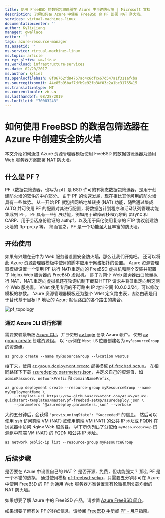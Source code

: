```yaml
---
title: 使用 FreeBSD 的数据包筛选器在 Azure 中创建防火墙 | Microsoft 文档
description: 了解如何在 Azure 中使用 FreeBSD 的 PF 部署 NAT 防火墙。
services: virtual-machines-linux
documentationcenter: ''
author: KylieLiang
manager: gwallace
editor: ''
tags: azure-resource-manager
ms.assetid: ''
ms.service: virtual-machines-linux
ms.topic: article
ms.tgt_pltfrm: vm-linux
ms.workload: infrastructure-services
ms.date: 02/20/2017
ms.author: kyliel
ms.openlocfilehash: 8f06762fd84767ac4c6dfce67d547a1f311afcba
ms.sourcegitcommit: 44e85b95baf7dfb9e92fb38f03c2a1bc31765415
ms.translationtype: MT
ms.contentlocale: zh-CN
ms.lasthandoff: 08/28/2019
ms.locfileid: "70083243"
---
```

# <a name="how-to-use-freebsds-packet-filter-to-create-a-secure-firewall-in-azure"></a>如何使用 FreeBSD 的数据包筛选器在 Azure 中创建安全防火墙
本文介绍如何通过 Azure 资源管理器模板使用 FreeBSD 的数据包筛选器为通用 Web 服务器方案部署 NAT 防火墙。

## <a name="what-is-pf"></a>什么是 PF？
PF（数据包筛选器，也写为 pf）是 BSD 许可的有状态数据包筛选器，是用于创建防火墙的软件的中心部分。 由于 PF 的快速发展，现在相比其他可用的防火墙具有一些优势。 从一开始 PF 就包括网络地址转换 (NAT) 功能，随后通过集成 ALTQ 并可使用 PF 的配置对其进行配置，将数据包计划程序和活动队列管理功能集成到 PF。 PF 具有一些扩展功能，例如用于故障转移和冗余的 pfsync 和 CARP、用于会话身份验证的 authpf，以及用于简化使用复杂的 FTP 协议创建防火墙的 ftp-proxy 等。 简而言之，PF 是一个功能强大且丰富的防火墙。 

## <a name="get-started"></a>开始使用
如果有兴趣在云中为 Web 服务器设置安全防火墙，那么让我们开始吧。 还可以将此 Azure 资源管理器模板中使用的脚本应用于网络拓扑的设置。
Azure 资源管理器模板设置一个使用 PF 执行 NAT/重定向的 FreeBSD 虚拟机和两个安装并配置了 Nginx Web 服务器的 FreeBSD 虚拟机。 除了为两个 Web 服务器出口流量执行 NAT，NAT/重定向虚拟机还在轮询机制下截获 HTTP 请求并将其重定向到这两个 Web 服务器。 VNet 使用专用的不可路由 IP 地址空间 10.0.0.2/24，可以修改模板的参数。 Azure 资源管理器模板还为整个 VNet 定义路由表，该路由表是用于替代基于目标 IP 地址的 Azure 默认路由的各个路由的集合。 

![pf_topology](./media/freebsd-pf-nat/pf_topology.jpg)
    
### <a name="deploy-through-azure-cli"></a>通过 Azure CLI 进行部署
需要安装最新版 [Azure CLI](/cli/azure/install-az-cli2)，并已使用 [az login](/cli/azure/reference-index) 登录 Azure 帐户。 使用 [az group create](/cli/azure/group) 创建资源组。 以下示例在 `West US` 位置创建名为 `myResourceGroup` 的资源组。

```azurecli
az group create --name myResourceGroup --location westus
```

接下来，使用 [az group deployment create](/cli/azure/group/deployment) 部署模板 [pf-freebsd-setup](https://github.com/Azure/azure-quickstart-templates/tree/master/pf-freebsd-setup)。 在相同路径下下载 [azuredeploy.parameters.json](https://github.com/Azure/azure-quickstart-templates/blob/master/pf-freebsd-setup/azuredeploy.parameters.json)，并定义自己的资源值，如 `adminPassword`、`networkPrefix` 和 `domainNamePrefix`。 

```azurecli
az group deployment create --resource-group myResourceGroup --name myDeploymentName \
    --template-uri https://raw.githubusercontent.com/Azure/azure-quickstart-templates/master/pf-freebsd-setup/azuredeploy.json \
    --parameters '@azuredeploy.parameters.json' --verbose
```

大约五分钟后，会获得 `"provisioningState": "Succeeded"` 的信息。 然后可以使用 ssh 访问前端 VM (NAT) 或使用前端 VM (NAT) 的公共 IP 地址或 FQDN 在浏览器中访问 Nginx Web 服务器。 以下示例列出了分配给 `myResourceGroup` 资源组中前端 VM (NAT) 的 FQDN 和公共 IP 地址。 

```azurecli
az network public-ip list --resource-group myResourceGroup
```
    
## <a name="next-steps"></a>后续步骤
是否要在 Azure 中设置自己的 NAT？ 是否开源、免费，但功能强大？ 那么 PF 是一个不错的选择。 通过使用模板 [pf-freebsd-setup](https://github.com/Azure/azure-quickstart-templates/tree/master/pf-freebsd-setup)，只需要五分钟即可在 Azure 中使用 FreeBSD 的 PF 为通用 Web 服务器方案设置具有轮循机制负载均衡的 NAT 防火墙。 

如果想要了解 Azure 中的 FreeBSD 产品，请参阅 [Azure FreeBSD 简介](freebsd-intro-on-azure.md)。

如果想要了解有关 PF 的详细信息，请参阅 [FreeBSD 手册](https://www.freebsd.org/doc/handbook/firewalls-pf.html)或 [PF - 用户指南](https://www.freebsd.org/doc/handbook/firewalls-pf.html)。
